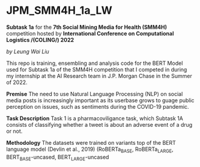 # JPM_SMM4H_1a_LW

**Subtask 1a** for the **7th Social Mining Media for Health (SMM4H)** competition hosted by **International Conference on Computational Logistics /(COLING/) 2022**

_by Leung Wai Liu_

This repo is training, ensembling and analysis code for the BERT Model used for Subtask 1a of the SMM4H competition that I competed in during my internship at the AI Research team in J.P. Morgan Chase in the Summer of 2022. 

**Premise**
The need to use Natural Language Processing \(NLP\) on social media posts is increasingly important as its userbase grows to guage public perception on issues, such as sentiments during the COVID-19 pandemic. 

**Task Description**
Task 1 is a pharmacoviligance task, which Subtask 1A consists of classifying whether a tweet is about an adverse event of a drug or not. 

**Methodology**
The datasets were trained on variants top of the BERT language model \(Devlin et al., 2019\) (RoBERTa<sub>BASE</sub>, RoBERTa<sub>LARGE</sub>, BERT<sub>BASE</sub>-uncased, BERT<sub>LARGE</sub>-uncased

